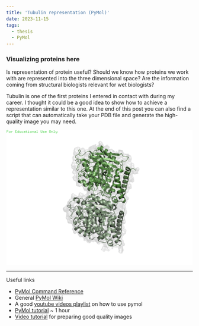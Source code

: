 ```yaml
---
title: 'Tubulin representation (PyMol)'
date: 2023-11-15
tags:
  - thesis
  - PyMol
---
```


### Visualizing proteins here

Is representation of protein useful? 
Should we know how proteins we work with are represented into the three dimensional space? 
Are the information coming from structural biologists relevant for wet biologists? 

Tubulin is one of the first proteins I entered in contact with during my career. I thought it could be a good idea to show how to achieve a representation similar to this one. 
At the end of this post you can also find a script that can automatically take your PDB file and generate the high-quality image you may need. 

![Tubulin](../images/Tub20231115.png)

---
Useful links
- [PyMol Command Reference](https://pymol.org/pymol-command-ref.html)
- General [PyMol Wiki](https://pymolwiki.org/index.php/Main_Page)
- A good [youtube videos playlist](https://www.youtube.com/watch?v=UN8cj7omiCM&list=PLUMhYZpMLtanlp_zVde7CWsRr1EnCzAFD&index=1) on how to use pymol
- [PyMol tutorial](https://www.youtube.com/watch?v=o4XR-0VTXrY&t=2193s) ~ 1 hour 
- [Video tutorial](https://www.youtube.com/watch?v=fVOpB75Xzmo&t=2s) for preparing good quality images

